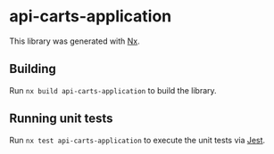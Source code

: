 # api-carts-application

This library was generated with [Nx](https://nx.dev).

## Building

Run `nx build api-carts-application` to build the library.

## Running unit tests

Run `nx test api-carts-application` to execute the unit tests via [Jest](https://jestjs.io).
